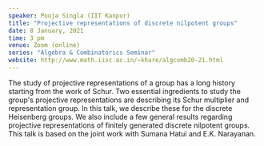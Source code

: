 ```yaml
---
speaker: Pooja Singla (IIT Kanpur)
title: "Projective representations of discrete nilpotent groups"
date: 8 January, 2021
time: 3 pm
venue: Zoom (online)
series: "Algebra & Combinatorics Seminar"
website: http://www.math.iisc.ac.in/~khare/algcomb20-21.html
---
```


The study of projective representations of a group has a long history
starting from the work of Schur. Two essential ingredients to study
the group's projective representations are describing its Schur multiplier
and representation group. In this talk, we describe these for the discrete
Heisenberg groups. We also include a few general results regarding projective
representations of finitely generated discrete nilpotent groups. This talk
is based on the joint work with Sumana Hatui and E.K. Narayanan.
